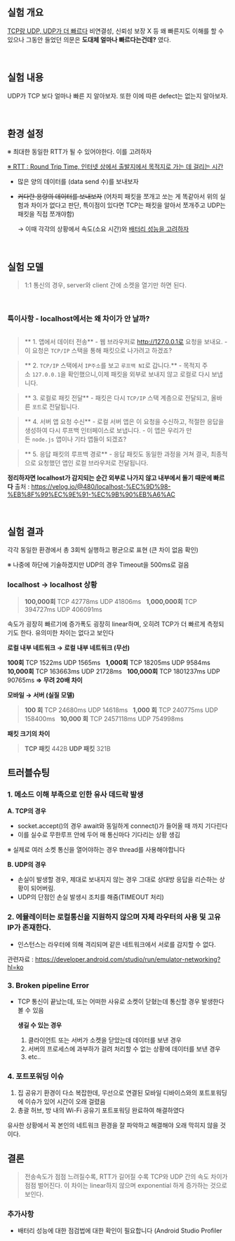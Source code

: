 <h2 id="실험-개요">실험 개요</h2>
<p><a href="https://steady-coding.tistory.com/516">TCP랑 UDP, UDP가 더 빠르다</a>
비연결성, 신뢰성 보장 X 등 왜 빠른지도 이해를 할 수 있으나 그동안 들었던 의문은 <strong>도대체 얼마나 빠르다는건데?</strong> 였다.</p>
<p>&nbsp;</p>
<h2 id="실험-내용">실험 내용</h2>
<p>UDP가 TCP 보다 얼마나 빠른 지 알아보자. 또한 이에 따른 defect는 없는지 알아보자.</p>
<p>&nbsp;</p>
<h2 id="환경-설정">환경 설정</h2>
<p>※ 최대한 동일한 RTT가 될 수 있어야한다. 이를 고려하자</p>
<p><a href="https://medium.com/@su_bak/%EC%99%95%EB%B3%B5-%EC%8B%9C%EA%B0%84-round-trip-time-rtt-%EC%9D%B4%EB%9E%80-96d78eea40b7">※ RTT : Round Trip Time, 인터넷 상에서 출발지에서 목적지로 가는 데 걸리는 시간</a></p>
<ul>
<li><p>많은 양의 데이터를 (data send 수)를 보내보자</p>
</li>
<li><p><del>커다란 용량의 데이터를 보내보자</del> (어차피 패킷을 쪼개고 쏘는 게 똑같아서 위의 실험과 차이가 없다고 판단, 특이점이 있다면 TCP는 패킷을 알아서 쪼개주고 UDP는 패킷을 직접 쪼개야함)</p>
<p>  → 이때 각각의 상황에서 속도(소요 시간)와 <a href="https://developer.android.com/topic/performance/power/battery-historian?hl=ko">배터리 성능을 고려하자</a></p>
</li>
</ul>
<p>&nbsp;</p>
<h2 id="실험-모델">실험 모델</h2>
<blockquote>
<p>1:1 통신의 경우, server와 client 간에 소켓을 열기만 하면 된다.</p>
</blockquote>
<p>&nbsp;</p>
<h3 id="특이사항---localhost에서는-왜-차이가-안-날까">특이사항 - localhost에서는 왜 차이가 안 날까?</h3>
<p><img alt="" src="https://velog.velcdn.com/images/ysj7191/post/f767918a-af0e-427b-81b2-2358d03cbdde/image.png" /></p>
<blockquote>
<p>**    1. 앱에서 데이터 전송**
        - 웹 브라우저로 <a href="http://127.0.0.xn--1-w30f/">http://127.0.0.1로</a> 요청을 보내요.
        - 이 요청은 <code>TCP/IP</code> 스택을 통해 패킷으로 나가려고 하겠죠?</p>
</blockquote>
<blockquote>
<p>**    2. <code>TCP/IP</code> 스택에서 <code>IP주소</code>를 보고 <code>루프백 NI</code>로 갑니다.**
        - 목적지 주소 <code>127.0.0.1</code>을 확인했으니,이제 패킷을 외부로 보내지 않고 로컬로 다시 보냅니다.</p>
</blockquote>
<blockquote>
<p>**    3. 로컬로 패킷 전달**
        - 패킷은 다시 <code>TCP/IP</code> 스택 계층으로 전달되고, 올바른 <code>포트</code>로 전달됩니다.</p>
</blockquote>
<blockquote>
<p>**    4. 서버 앱 요청 수신**
        - 로컬 서버 앱은 이 요청을 수신하고, 적절한 응답을 생성하여 다시 루프백 인터페이스로 보냅니다.
        - 이 앱은 우리가 만든 <code>node.js</code> 앱이나 기타 앱들이 되겠죠?</p>
</blockquote>
<blockquote>
<p>**    5. 응답 패킷의 루프백 경로**
        - 응답 패킷도 동일한 과정을 거쳐 결국, 최종적으로 요청했던 앱인 로컬 브라우저로 전달됩니다.</p>
</blockquote>
<p>   <strong>정리하자면 localhost가 감지되는 순간 외부로 나가지 않고 내부에서 돌기 때문에 빠르다</strong>
   출처 : <a href="https://velog.io/@480/localhost-%EC%9D%98-%EB%8F%99%EC%9E%91-%EC%9B%90%EB%A6%AC">https://velog.io/@480/localhost-%EC%9D%98-%EB%8F%99%EC%9E%91-%EC%9B%90%EB%A6%AC</a></p>
<p>&nbsp;</p>
<h2 id="실험-결과">실험 결과</h2>
<p>각각 동일한 환경에서 총 3회씩 실행하고 평균으로 표현 (큰 차이 없음 확인)</p>
<p>※ 나중에 하단에 기술하겠지만 UDP의 경우 Timeout을 500ms로 걸음</p>
<h3 id="localhost-→-localhost-상황"><strong>localhost → localhost 상황</strong></h3>
<blockquote>
<p><strong>100,000회</strong>
TCP 42778ms
UDP 41806ms
&nbsp;
<strong>1,000,000회</strong>
TCP 394727ms
UDP 406091ms</p>
</blockquote>
<p>속도가 굉장히 빠르기에 증가폭도 굉장히 linear하며, 오히려 TCP가 더 빠르게 측정되기도 한다. 
유의미한 차이는 없다고 보인다</p>
<p><strong>로컬 내부 네트워크 → 로컬 내부 네트워크 (무선)</strong></p>
<blockquote>
</blockquote>
<p><strong>100회</strong>
TCP 1522ms
UDP 1565ms
&nbsp;
<strong>1,000회</strong>
TCP 18205ms
UDP 9584ms
&nbsp;
<strong>10,000회</strong>
TCP 163663ms
UDP 21728ms
&nbsp;
<strong>100,000회</strong>
TCP 1801237ms
UDP   90765ms
<strong>⇒ 무려 20배 차이</strong></p>
<p><strong>모바일 → 서버 (실질 모델)</strong></p>
<blockquote>
<p><strong>100 회</strong>
TCP 24680ms
UDP 14618ms
&nbsp;
<strong>1,000 회</strong>
TCP 240775ms
UDP 158400ms
&nbsp;
<strong>10,000 회</strong>
TCP 2457118ms
UDP 754998ms</p>
</blockquote>
<p><strong>패킷 크기의 차이</strong></p>
<blockquote>
<p><strong>TCP 패킷</strong> 442B
<strong>UDP 패킷</strong> 321B</p>
</blockquote>
<h2 id="트러블슈팅">트러블슈팅</h2>
<h3 id="1-메소드-이해-부족으로-인한-유사-데드락-발생"><strong>1. 메소드 이해 부족으로 인한 유사 데드락 발생</strong></h3>
<p><strong>A. TCP의 경우</strong></p>
<ul>
<li>socket.accept()의 경우 await와 동일하게 connect()가 들어올 때 까지 기다린다</li>
<li>이를 실수로 무한루프 안에 두어 매 통신마다 기다리는 상황 생김</li>
</ul>
<p>※ 실제로 여러 소켓 통신을 열어야하는 경우 thread를 사용해야합니다</p>
<p><strong>B. UDP의 경우</strong></p>
<ul>
<li>손실이 발생할 경우, 제대로 보내지지 않는 경우 그대로 상대방 응답을 리슨하는 상황이 되어버림. </li>
<li>UDP의 단점인 손실 발생시 조치를 해줌(TIMEOUT 처리)</li>
</ul>
<h3 id="2-에뮬레이터는-로컬통신을-지원하지-않으며-자체-라우터의-사용-및-고유-ip가-존재한다"><strong>2. 에뮬레이터는 로컬통신을 지원하지 않으며 자체 라우터의 사용 및 고유 IP가 존재한다.</strong></h3>
<ul>
<li>인스턴스는 라우터에 의해 격리되며 같은 네트워크에서 서로를 감지할 수 없다.</li>
</ul>
<p>관련자료 : <a href="https://developer.android.com/studio/run/emulator-networking?hl=ko">https://developer.android.com/studio/run/emulator-networking?hl=ko</a>
&nbsp;</p>
<h3 id="3-broken-pipeline-error"><strong>3. Broken pipeline Error</strong></h3>
<ul>
<li><p>TCP 통신이 끝났는데, 또는 어떠한 사유로 소켓이 닫혔는데 통신할 경우 발생한다 볼 수 있음</p>
<p><strong>생길 수 있는 경우</strong></p>
<ol>
<li>클라이언트 또는 서버가 소켓을 닫았는데 데이터를 보낸 경우</li>
<li>서버의 프로세스에 과부하가 걸려 처리할 수 없는 상황에 데이터를 보낸 경우</li>
<li>etc.. <img alt="" src="https://velog.velcdn.com/images/ysj7191/post/1a339a38-5c5d-46b6-92e0-cf03f4b244cc/image.png" /></li>
</ol>
</li>
</ul>
<h3 id="4-포트포워딩-이슈">4. 포트포워딩 이슈</h3>
<ol>
<li>집 공유기 환경이 다소 복잡한데, 무선으로 연결된 모바일 디바이스와의 포트포워딩에 이슈가 있어 시간이 오래 걸렸음</li>
<li>총괄 허브, 방 내의 Wi-Fi 공유기 포트포워딩 완료하여 해결하였다</li>
</ol>
<p>유사한 상황에서 꼭 본인의 네트워크 환경을 잘 파악하고 해결해야 오래 막히지 않을 것이다.</p>
<h2 id="결론">결론</h2>
<blockquote>
<p>전송속도가 점점 느려질수록, RTT가 길어질 수록 TCP와 UDP 간의 속도 차이가 점점 벌어진다.
이 차이는 linear하지 않으며 exponential 하게 증가하는 것으로 보인다.</p>
</blockquote>
<h3 id="추가사항">추가사항</h3>
<ul>
<li>배터리 성능에 대한 점검법에 대한 확인이 필요합니다 (Android Studio Profiler</li>
</ul>
